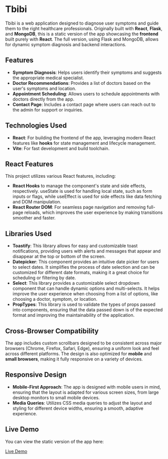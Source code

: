 # Tbibi

Tbibi is a web application designed to diagnose user symptoms and guide them to the right healthcare professionals. Originally built with **React**, **Flask**, and **MongoDB**, this is a static version of the app showcasing the **frontend** built purely with **React**. The full version, using Flask and MongoDB, allows for dynamic symptom diagnosis and backend interactions.

## Features

- **Symptom Diagnosis**: Helps users identify their symptoms and suggests the appropriate medical specialist.
- **Doctor Recommendations**: Provides a list of doctors based on the user's symptoms and location.
- **Appointment Scheduling**: Allows users to schedule appointments with doctors directly from the app.
- **Contact Page**: Includes a contact page where users can reach out to the admin for support or inquiries.

## Technologies Used

- **React**: For building the frontend of the app, leveraging modern React features like **hooks** for state management and lifecycle management.
- **Vite**: For fast development and build toolchain.

## React Features

This project utilizes various React features, including:

- **React Hooks** to manage the component's state and side effects, respectively. useState is used for handling local state, such as form inputs or flags, while useEffect is used for side effects like data fetching and DOM manipulation.
- **React Router DOM**: For seamless page navigation and removing full-page reloads, which improves the user experience by making transitions smoother and faster.

## Libraries Used

- **Toastify**: This library allows for easy and customizable toast notifications, providing users with alerts and messages that appear and disappear at the top or bottom of the screen.
- **Datepicker**: This component provides an intuitive date picker for users to select dates. It simplifies the process of date selection and can be customized for different date formats, making it a great choice for scheduling or filtering by date.
- **Select**: This library provides a customizable select dropdown component that can handle dynamic options and multi-selects. It helps improve the user experience when choosing from a list of options, like choosing a doctor, symptom, or location.
- **PropTypes**: This library is used to validate the types of props passed into components, ensuring that the data passed down is of the expected format and improving the maintainability of the application.

## Cross-Browser Compatibility

The app includes custom scrollbars designed to be consistent across major browsers (Chrome, Firefox, Safari, Edge), ensuring a uniform look and feel across different platforms. The design is also optimized for **mobile** and **small browsers**, making it fully responsive on a variety of devices.

## Responsive Design

- **Mobile-First Approach**: The app is designed with mobile users in mind, ensuring that the layout is adapted for various screen sizes, from large desktop monitors to small mobile devices.
- **Media Queries**: Utilizes CSS media queries to adjust the layout and styling for different device widths, ensuring a smooth, adaptive experience.

## Live Demo

You can view the static version of the app here:

[Live Demo](https://aminebo33.github.io/Tbibi/)
